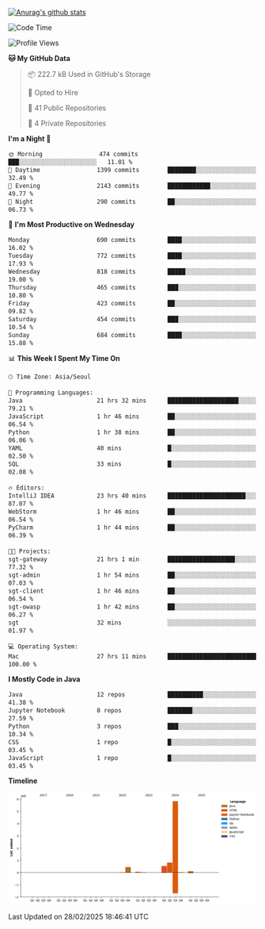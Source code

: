 [![Anurag's github stats](https://github-readme-stats.vercel.app/api?username=hajubal)](https://github.com/anuraghazra/github-readme-stats)

<!--START_SECTION:waka-->
![Code Time](http://img.shields.io/badge/Code%20Time-241%20hrs%2059%20mins-blue)

![Profile Views](http://img.shields.io/badge/Profile%20Views-0-blue)

**🐱 My GitHub Data** 

> 📦 222.7 kB Used in GitHub's Storage 
 > 
> 💼 Opted to Hire
 > 
> 📜 41 Public Repositories 
 > 
> 🔑 4 Private Repositories 
 > 
**I'm a Night 🦉** 

```text
🌞 Morning                474 commits         ███░░░░░░░░░░░░░░░░░░░░░░   11.01 % 
🌆 Daytime                1399 commits        ████████░░░░░░░░░░░░░░░░░   32.49 % 
🌃 Evening                2143 commits        ████████████░░░░░░░░░░░░░   49.77 % 
🌙 Night                  290 commits         ██░░░░░░░░░░░░░░░░░░░░░░░   06.73 % 
```
📅 **I'm Most Productive on Wednesday** 

```text
Monday                   690 commits         ████░░░░░░░░░░░░░░░░░░░░░   16.02 % 
Tuesday                  772 commits         ████░░░░░░░░░░░░░░░░░░░░░   17.93 % 
Wednesday                818 commits         █████░░░░░░░░░░░░░░░░░░░░   19.00 % 
Thursday                 465 commits         ███░░░░░░░░░░░░░░░░░░░░░░   10.80 % 
Friday                   423 commits         ██░░░░░░░░░░░░░░░░░░░░░░░   09.82 % 
Saturday                 454 commits         ███░░░░░░░░░░░░░░░░░░░░░░   10.54 % 
Sunday                   684 commits         ████░░░░░░░░░░░░░░░░░░░░░   15.88 % 
```


📊 **This Week I Spent My Time On** 

```text
🕑︎ Time Zone: Asia/Seoul

💬 Programming Languages: 
Java                     21 hrs 32 mins      ████████████████████░░░░░   79.21 % 
JavaScript               1 hr 46 mins        ██░░░░░░░░░░░░░░░░░░░░░░░   06.54 % 
Python                   1 hr 38 mins        ██░░░░░░░░░░░░░░░░░░░░░░░   06.06 % 
YAML                     40 mins             █░░░░░░░░░░░░░░░░░░░░░░░░   02.50 % 
SQL                      33 mins             █░░░░░░░░░░░░░░░░░░░░░░░░   02.08 % 

🔥 Editors: 
IntelliJ IDEA            23 hrs 40 mins      ██████████████████████░░░   87.07 % 
WebStorm                 1 hr 46 mins        ██░░░░░░░░░░░░░░░░░░░░░░░   06.54 % 
PyCharm                  1 hr 44 mins        ██░░░░░░░░░░░░░░░░░░░░░░░   06.39 % 

🐱‍💻 Projects: 
sgt-gateway              21 hrs 1 min        ███████████████████░░░░░░   77.32 % 
sgt-admin                1 hr 54 mins        ██░░░░░░░░░░░░░░░░░░░░░░░   07.03 % 
sgt-client               1 hr 46 mins        ██░░░░░░░░░░░░░░░░░░░░░░░   06.54 % 
sgt-owasp                1 hr 42 mins        ██░░░░░░░░░░░░░░░░░░░░░░░   06.27 % 
sgt                      32 mins             ░░░░░░░░░░░░░░░░░░░░░░░░░   01.97 % 

💻 Operating System: 
Mac                      27 hrs 11 mins      █████████████████████████   100.00 % 
```

**I Mostly Code in Java** 

```text
Java                     12 repos            ██████████░░░░░░░░░░░░░░░   41.38 % 
Jupyter Notebook         8 repos             ███████░░░░░░░░░░░░░░░░░░   27.59 % 
Python                   3 repos             ███░░░░░░░░░░░░░░░░░░░░░░   10.34 % 
CSS                      1 repo              █░░░░░░░░░░░░░░░░░░░░░░░░   03.45 % 
JavaScript               1 repo              █░░░░░░░░░░░░░░░░░░░░░░░░   03.45 % 
```



**Timeline**

![Lines of Code chart](https://raw.githubusercontent.com/hajubal/hajubal/main/assets/bar_graph.png)


 Last Updated on 28/02/2025 18:46:41 UTC
<!--END_SECTION:waka-->